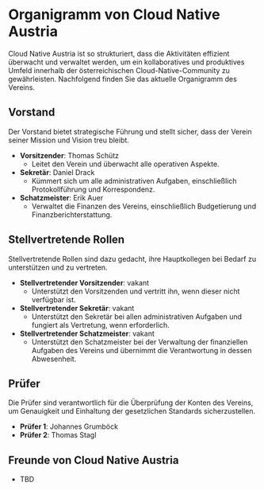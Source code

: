 # Organigramm von Cloud Native Austria

Cloud Native Austria ist so strukturiert, dass die Aktivitäten effizient überwacht und verwaltet werden, um ein kollaboratives und produktives Umfeld innerhalb der österreichischen Cloud-Native-Community zu gewährleisten.
Nachfolgend finden Sie das aktuelle Organigramm des Vereins.

## Vorstand

Der Vorstand bietet strategische Führung und stellt sicher, dass der Verein seiner Mission und Vision treu bleibt.

- **Vorsitzender**: Thomas Schütz
  - Leitet den Verein und überwacht alle operativen Aspekte.
- **Sekretär**: Daniel Drack
  - Kümmert sich um alle administrativen Aufgaben, einschließlich Protokollführung und Korrespondenz.
- **Schatzmeister**: Erik Auer
  - Verwaltet die Finanzen des Vereins, einschließlich Budgetierung und Finanzberichterstattung.

## Stellvertretende Rollen

Stellvertretende Rollen sind dazu gedacht, ihre Hauptkollegen bei Bedarf zu unterstützen und zu vertreten.

- **Stellvertretender Vorsitzender**: vakant
  - Unterstützt den Vorsitzenden und vertritt ihn, wenn dieser nicht verfügbar ist.
- **Stellvertretender Sekretär**: vakant
  - Unterstützt den Sekretär bei allen administrativen Aufgaben und fungiert als Vertretung, wenn erforderlich.
- **Stellvertretender Schatzmeister**: vakant
  - Unterstützt den Schatzmeister bei der Verwaltung der finanziellen Aufgaben des Vereins und übernimmt die Verantwortung in dessen Abwesenheit.

## Prüfer

Die Prüfer sind verantwortlich für die Überprüfung der Konten des Vereins, um Genauigkeit und Einhaltung der gesetzlichen Standards sicherzustellen.

- **Prüfer 1**: Johannes Grumböck
- **Prüfer 2**: Thomas Stagl

## Freunde von Cloud Native Austria

- TBD